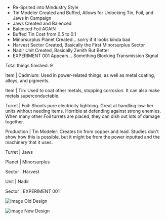 - Re-Sprited into Mindustry Style
- Tin Modeler Created and Buffed, Allows for Unlocking Tin, Foil, and Jaws in Campaign
- Jaws Created and Balenced
- Balenced Foil AGAIN
- Buffed Tin Cost from 0.5 to 0.1
- Minorsurplus Planet Created... sorry if it looks kinda bad
- Harvest Sector Created, Basically the First Minorsurplus Sector
- Nadir Unit Created, Basically Zenith But Better
- EXPERIMENT 001 Appears... Something Blocking Transmission Signal

Total things finished: 9

Item | Cadmium: Used in power-related things, as well as metal coating, alloys, and pigments.

Item | Tin: Used to coat other metals, stopping corrosion. It can also make metals superconductable.

Turret | Foil: Shoots pure electricity lightning. Great at handling low-tier units without needing items. Horrible at defending against strong enemies. When many other Foil turrets are placed, they can dish out lots of damage together.

Production | Tin Modeler: Creates tin from copper and lead. Studies don't show how this is possible, but it might be from the power inputted and the machinery that it uses.

Turret | Jaws

Planet | Minorsurplus

Sector | Harvest

Unit | Nadir

Sector | EXPERIMENT 001

![image](https://github.com/user-attachments/assets/d7ffe97d-69c4-4ed9-b2ad-987cc43f6179) Old Design

![image](https://github.com/user-attachments/assets/b24ed930-4e20-4a84-8160-9b1d9dc1ec1b) New Design
